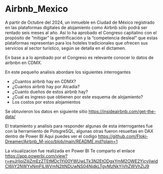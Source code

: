 # Airbnb_Mexico

A partir de Octubre del 2024, un inmueble en Ciudad de México registrado en las plataformas digitales de alojamiento como Airbnb sólo podrá ser rentado seis meses al año. Así lo ha aprobado el Congreso capitalino con el propósito de “mitigar” la gentrificación y la “competencia desleal” que estas plataformas representan para los hoteles tradicionales que ofrecen sus servicios al sector turístico, según se detalla en el dictamen.

En base a a lo aprobado por el Congreso es relevante conocer lo datos de airbnbn en CDMX.

En este pequeño analisis abordare los siguientes interrogantes

- ¿Cuantos airbnb hay en CDMX?
- ¿Cuantos airbnb hay por Alcadía?
- ¿Cuanto dueños de estos airbnb hay?
- ¿Cual es ingreso que obtienen por este esquema de alojamiento?
- Los costos por estos alojamientos

Se obtuvieron los datos en siguiente sitio
https://insideairbnb.com/get-the-data/

El tratamiento y analisis para responder algunas de esta interrogantes fue con la herramiento de PotsgreSQL, algunas otras fueron resueltas en DAX dentro de Power BI
Aqui puedes ver el codigo
https://github.com/Floki-Dreamer/Airbnb_M-xico/blob/main/README.md?plain=1

La visualizacion fue realizada en Power BI 
Te comparto el enlace
https://app.powerbi.com/view?r=eyJrIjoiZjliZmEzZTEtMDc1Yi00YWUwLTk3N2EtODgxYmM2OWE2YjcyIiwidCI6IjY2NWYxNmFlLWVmN2ItNDUwNS04NjdkLTgyMzNkYjVhZWVhZiJ9

